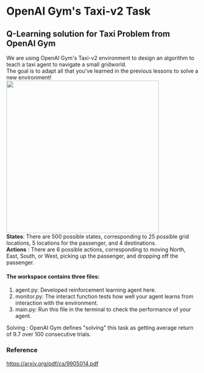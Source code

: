 # OpenAI Gym's Taxi-v2 Task
## Q-Learning solution for Taxi Problem from OpenAI Gym
We are using OpenAI Gym's Taxi-v2 environment to design an algorithm to teach a taxi agent to navigate a small gridworld. <br>
The goal is to adapt all that you've learned in the previous lessons to solve a new environment!
<img src=https://video.udacity-data.com/topher/2018/April/5ad260ed_screen-shot-2018-04-14-at-3.13.15-pm/screen-shot-2018-04-14-at-3.13.15-pm.png width="400" height="400">
<br>
**States**: There are 500 possible states, corresponding to 25 possible grid locations, 5 locations for the passenger, and 4 destinations. <br>
**Actions** : There are 6 possible actions, corresponding to moving North, East, South, or West, picking up the passenger, and dropping off the passenger.

#### The workspace contains three files:
1. agent.py: Developed reinforcement learning agent here.
2. monitor.py: The interact function tests how well your agent learns from interaction with the environment.
3. main.py: Run this file in the terminal to check the performance of your agent.

Solving : OpenAI Gym defines "solving" this task as getting average return of 9.7 over 100 consecutive trials.


### Reference
https://arxiv.org/pdf/cs/9905014.pdf
